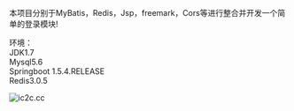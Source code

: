 本项目分别于MyBatis，Redis，Jsp，freemark，Cors等进行整合并开发一个简单的登录模块!

环境：<br />
    JDK1.7<br />
    Mysql5.6<br />
    Springboot 1.5.4.RELEASE<br />
    Redis3.0.5<br />

<img src='https://git.oschina.net/uploads/images/2017/0728/142128_f4e119f4_1160547.png' title='ic2c.cc'/>